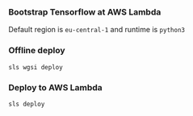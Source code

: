 ### Bootstrap Tensorflow at AWS Lambda

Default region is ```eu-central-1``` and runtime is ```python3``` 

### Offline deploy
```
sls wgsi deploy
```

### Deploy to AWS Lambda
```
sls deploy
```